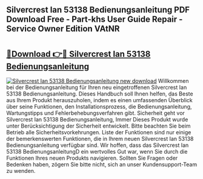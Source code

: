 ## Silvercrest Ian 53138 Bedienungsanleitung PDF Download Free - Part-khs User Guide Repair - Service Owner Edition VAtNR

# <h2><a href="http://df3ad5.blite.top/?on=Silvercrest+Ian+53138+Bedienungsanleitung">🔗Download 👉🔴 Silvercrest Ian 53138 Bedienungsanleitung</a></h2>

[![Silvercrest Ian 53138 Bedienungsanleitung new download](https://i.imgur.com/lujVjoI.png)](http://df3ad5.blite.top/?on=Silvercrest+Ian+53138+Bedienungsanleitung)
Willkommen bei der Bedienungsanleitung für Ihren neu eingetroffenen Silvercrest Ian 53138 Bedienungsanleitung. Dieses Handbuch soll Ihnen helfen, das Beste aus Ihrem Produkt herauszuholen, indem es einen umfassenden Überblick über seine Funktionen, den Installationsprozess, die Bedienungsanleitung, Wartungstipps und Fehlerbehebungsverfahren gibt. Sicherheit geht vor Silvercrest Ian 53138 Bedienungsanleitung, Immer Dieses Produkt wurde unter Berücksichtigung der Sicherheit entwickelt. Bitte beachten Sie beim Betrieb alle Sicherheitsvorkehrungen. Liste der Funktionen sind nur einige der bemerkenswerten Funktionen, die in Ihrem neuen Silvercrest Ian 53138 Bedienungsanleitung verfügbar sind. Wir hoffen, dass das Silvercrest Ian 53138 BedienungsanleitungD ein wertvolles Gut war, wenn Sie durch die Funktionen Ihres neuen Produkts navigieren. Sollten Sie Fragen oder Bedenken haben, zögern Sie bitte nicht, sich an unser Kundensupport-Team zu wenden.
